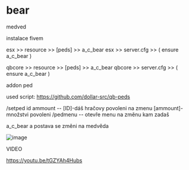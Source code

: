# bear
medved

instalace fivem

esx >> resource >> [peds] >> a_c_bear
esx >> server.cfg >> ( ensure a_c_bear )

qbcore >> resource >> [peds] >> a_c_bear
qbcore >> server.cfg >> ( ensure a_c_bear )

addon ped

used script: https://github.com/dollar-src/qb-peds

/setped id ammount -- [ID]-dáš hračovy povoleni na zmenu  [ammount]-množstvi povoleni
/pedmenu -- otevře menu na změnu kam zadaš

a_c_bear a postava se změni na medvěda

![image](https://user-images.githubusercontent.com/113678513/190613078-acdd4e95-5004-45ef-a610-55526ebcd863.png)

VIDEO

https://youtu.be/tGZYAh4Hubs
